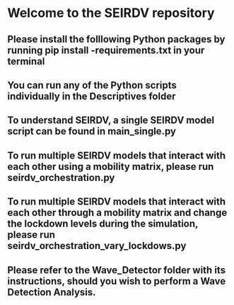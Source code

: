# Welcome to the SEIRDV repository

## Please install the folllowing Python packages by running pip install -requirements.txt in your terminal

## You can run any of the Python scripts individually in the Descriptives folder

## To understand SEIRDV, a single SEIRDV model script can be found in main_single.py

## To run multiple SEIRDV models that interact with each other using a mobility matrix, please run seirdv_orchestration.py

## To run multiple SEIRDV models that interact with each other through a mobility matrix and change the lockdown levels during the simulation, please run seirdv_orchestration_vary_lockdows.py

## Please refer to the Wave_Detector folder with its instructions, should you wish to perform a Wave Detection Analysis.